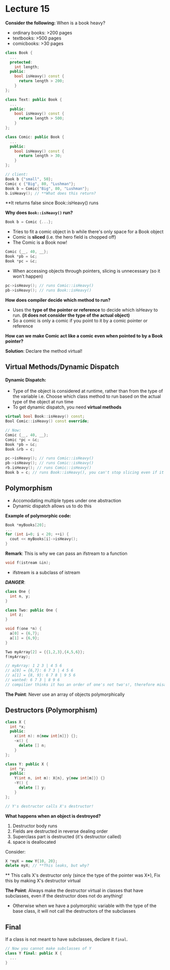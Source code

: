 # Lecture 15
**Consider the following:**
When is a book heavy?
- ordinary books: >200 pages
- textbooks: >500 pages
- comicbooks: >30 pages

```C++
class Book {
  ...
  protected:
    int length;
  public:
    bool isHeavy() const {
      return length > 200;
    }
};

class Text: public Book {
  ...
  public:
    bool isHeavy() const {
      return length > 500;
    }
};

class Comic: public Book {
  ...
  public:
    bool isHeavy() const {
      return length > 30;
    }
};

// client:
Book b {"small", 50};
Comic c {"Big", 80, "Lushman"};
Book b = Comic{"Big", 80, "Lushman"};
b.isHeavy(); // **What does this return?
```
**It returns false since Book::isHeavy() runs

**Why does ```Book::isHeavy()``` run?**
```C++
Book b = Comic {...};
```
- Tries to fit a comic object in b while there's only space for a Book object
- Comic is **sliced** (i.e. the hero field is chopped off)
- The Comic is a Book now!

```C++
Comic {__, 40, __};
Book *pb = &c;
Book *pc = &c;
```
- When accessing objects through pointers, slicing is unnecessary (so it won't happen)

```C++
pc->isHeavy(); // runs Comic::isHeavy()
pb->isHeavy(); // runs Book::isHeavy()
```
**How does compiler decide which method to run?**
- Uses the **type of the pointer or reference** to decide which isHeavy to run. **(it does not consider the type of the actual object)**
- So a comic is only a comic if you point to it by a comic pointer or reference

**How can we make Comic act like a comic even when pointed to by a Book pointer?**

**Solution**: Declare the method virtual!

## Virtual Methods/Dynamic Dispatch
#### Dynamic Dispatch:
- Type of the object is considered at runtime, rather than from the type of the variable
i.e. Choose which class method to run based on the actual type of the object at run time
- To get dynamic dispatch, you need **virtual methods**
```C++
virtual bool Book::isHeavy() const;
Bool Comic::isHeavy() const override;

// Now:
Comic {__, 40, __};
Comic *pc = &c;
Book *pb = &c;
Book &rb = c;

pc->isHeavy(); // runs Comic::isHeavy()
pb->isHeavy(); // runs Comic::isHeavy()
rb.isHeavy(); // runs Comic::isHeavy()
Book b = c; // runs Book::isHeavy(), you can't stop slicing even if it's virtual!
```
## Polymorphism
- Accomodating multiple types under one abstraction
- Dynamic dispatch allows us to do this

**Example of polymorphic code:**
```C++
Book *myBooks[20];
...
for (int i=0; i < 20; ++i) {
  cout << myBooks[i]->isHeavy();
}
```

**Remark**: This is why we can pass an ifstream to a function
```C++
void f(istream &in);
```
- ifstream is a subclass of istream

***DANGER***:
```C++
class One {
  int n, y;
}

class Two: public One {
  int z;
}

void f(one *n) {
  a[0] = {6,7};
  a[1] = {6,9};
}

Two myArray[2] = {{1,2,3},{4,5,6}};
f(myArray);

// myArray: 1 2 3 | 4 5 6
// a[0] = {6,7}: 6 7 3 | 4 5 6
// a[1] = {8, 9}: 6 7 8 | 9 5 6
// wanted: 6 7 3 | 8 9 6
// compilier thinks it has an order of one's not two's!, therefore misaligned
```

**The Point**: Never use an array of objects polymorphically

## Destructors (Polymorphism)
```C++
class X {
  int *x;
  public:
    x(int n): n{new int[n]}} {};
    ~x() {
      delete [] n;
    }
};

class Y: public X {
  int *y;
  public:
    Y(int n, int m): X{n}, y{new int[m]}} {}
    ~Y() {
      delete [] y;
    }
};

// Y's destructor calls X's destructor!
```
**What happens when an object is destroyed?**
1. Destructor body runs
2. Fields are destructed in reverse dealing order
3. Superclass part is destructed (it's destructor called)
4. space is deallocated

Consider:
```C++
X *myX = new Y{10, 20};
delete myX; // **This leaks, but why?
```
** This calls X's destructor only (since the type of the pointer was X*), Fix this by making X's destructor virtual

**The Point**: Always make the destructor virtual in classes that have subclasses, even if the destructor does not do anything!
- Otherwise when we have a polymorphic variable with the type of the base class, it will not call the destructors of the subclasses

## Final
If a class is not meant to have subclasses, declare it ```final```.
```C++
// Now you cannot make subclasses of Y
class Y final: public X {
  ...
}
```






















